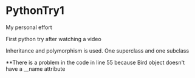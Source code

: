 # PythonTry1

My personal effort

First python try after watching a video

Inheritance and polymorphism is used. One superclass and one subclass


**There is a problem in the code in line 55 because Bird object doesn't have a __name attribute
